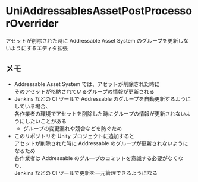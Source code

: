 # UniAddressablesAssetPostProcessorOverrider

アセットが削除された時に Addressable Asset System のグループを更新しないようにするエディタ拡張

## メモ

* Addressable Asset System では、アセットが削除された時に  
そのアセットが格納されているグループの情報が更新される  
* Jenkins などの CI ツールで Addressable のグループを自動更新するようにしている場合、  
各作業者の環境でアセットを削除した時にグループの情報が更新されないようにしたいことがある  
    * グループの変更漏れや競合などを防ぐため  
* このリポジトリを Unity プロジェクトに追加すると  
アセットが削除された時に Addressable のグループが更新されないようになるため  
各作業者は Addressable のグループのコミットを意識する必要がなくなり、  
Jenkins などの CI ツールで更新を一元管理できるようになる  
